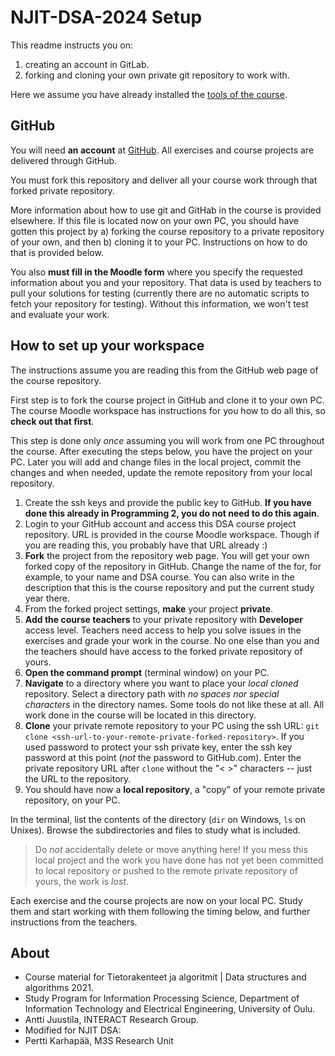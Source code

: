 # NJIT-DSA-2024 Setup

This readme instructs you on:

1. creating an account in GitLab.
1. forking and cloning your own private git repository to work with.

Here we assume you have already installed the [tools of the course](TOOLS.md).


## GitHub

You will need **an account** at [GitHub](https://github.com). All exercises and course projects are delivered through GitHub. 

You must fork this repository and deliver all your course work through that forked private repository.

More information about how to use git and GitHab in the course is provided elsewhere. If this file is located now on your own PC, you should have gotten this project by a) forking the course repository to a private repository of your own, and then b) cloning it to your PC. Instructions on how to do that is provided below.

You also **must fill in the Moodle form** where you specify the requested information about you and your repository. That data is used by teachers to pull your solutions for testing (currently there are no automatic scripts to fetch your repository for testing). Without this information, we won't test and evaluate your work.


## How to set up your workspace

The instructions assume you are reading this from the GitHub web page of the course repository.

First step is to fork the course project in GitHub and clone it to your own PC. The course Moodle workspace has instructions for you how to do all this, so **check out that first**.

This step is done only *once* assuming you will work from one PC throughout the course. After executing the steps below, you have the project on your PC. Later you will add and change files in the local project, commit the changes and when needed, update the remote repository from your local repository.

1. Create the ssh keys and provide the public key to GitHub. **If you have done this already in Programming 2, you do not need to do this again**.
1. Login to your GitHub account and access this DSA course project repository. URL is provided in the course Moodle workspace. Though if you are reading this, you probably have that URL already :)
1. **Fork** the project from the repository web page. You will get your own forked copy of the repository in GitHub. Change the name of the for, for example, to your name and DSA course. You can also write in the description that this is the course repository and put the current study year there.
1. From the forked project settings, **make** your project **private**.
1. **Add the course teachers** to your private repository with **Developer** access level. Teachers need access to help you solve issues in the exercises and grade your work in the course. No one else than you and the teachers should have access to the forked private repository of yours.
1. **Open the command prompt** (terminal window) on your PC.
1. **Navigate** to a directory where you want to place your *local cloned* repository. Select a directory path with *no spaces nor special characters* in the directory names. Some tools do not like these at all. All work done in the course will be located in this directory.
1. **Clone** your private remote repository to your PC using the ssh URL: `git clone <ssh-url-to-your-remote-private-forked-repository>`. If you used password to protect your ssh private key, enter the ssh key password at this point (*not* the password to GitHub.com). Enter the private repository URL after `clone` without the "< >" characters -- just the URL to the repository.
1. You should have now a **local repository**, a "copy" of your remote private repository, on your PC. 

In the terminal, list the contents of the directory (`dir` on Windows, `ls` on Unixes). Browse the subdirectories and files to study what is included. 

> Do *not* accidentally delete or move anything here! If you mess this local project and the work you have done has not yet been committed to local repository or pushed to the remote private repository of yours, the work is *lost*.

Each exercise and the course projects are now on your local PC. Study them and start working with them following the timing below, and further instructions from the teachers.


## About

* Course material for Tietorakenteet ja algoritmit | Data structures and algorithms 2021.
* Study Program for Information Processing Science, Department of Information Technology and Electrical Engineering, University of Oulu.
* Antti Juustila, INTERACT Research Group.
* Modified for NJIT DSA:
* Pertti Karhapää, M3S Research Unit
